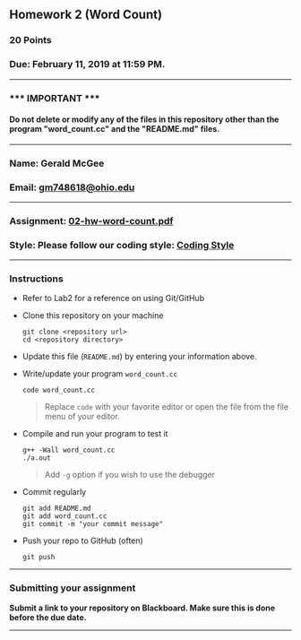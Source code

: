 ## Homework 2 (Word Count)

### 20 Points

### Due: February 11, 2019 at 11:59 PM.

---
### *** IMPORTANT ***
#### Do not delete or modify any of the files in this repository other than the program "word_count.cc" and the "README.md" files.

---

### Name: Gerald McGee

### Email: gm748618@ohio.edu

---

### Assignment: [02-hw-word-count.pdf](02-hw-word-count.pdf)

### Style: Please follow our coding style: [Coding Style](https://github.com/nasseef/cs2400/blob/master/docs/coding-style.md)

---

### Instructions

- Refer to Lab2 for a reference on using Git/GitHub
- Clone this repository on your machine

    ```console
    git clone <repository url>
    cd <repository directory>
    ```

- Update this file (`README.md`) by entering your information above.
- Write/update your program `word_count.cc`

    ```console
    code word_count.cc
    ```
    > Replace `code` with your favorite editor or open the file from the file menu of your editor.

- Compile and run your program to test it

    ```console
    g++ -Wall word_count.cc
    ./a.out
    ```

    > Add `-g` option if you wish to use the debugger

- Commit regularly

    ```console
    git add README.md
    git add word_count.cc
    git commit -m "your commit message"
    ```

- Push your repo to GitHub (often)
    ```console
    git push
    ```
---

### Submitting your assignment

**Submit a link to your repository on Blackboard. Make sure this is done before the due date.**

---
